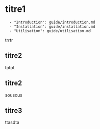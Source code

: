 # titre1

      - "Introduction": guide/introduction.md
      - "Installation": guide/installation.md
      - "Utilisation": guide/utilisation.md
trrtr

## titre2

totot

## titre2
sousous

## titre3

ttasdta
